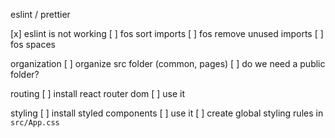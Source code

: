 eslint / prettier

[x] eslint is not working
[ ] fos sort imports
[ ] fos remove unused imports
[ ] fos spaces

organization
[ ] organize src folder (common, pages)
[ ] do we need a public folder?

routing
[ ] install react router dom
[ ] use it

styling
[ ] install styled components
[ ] use it
[ ] create global styling rules in `src/App.css`
